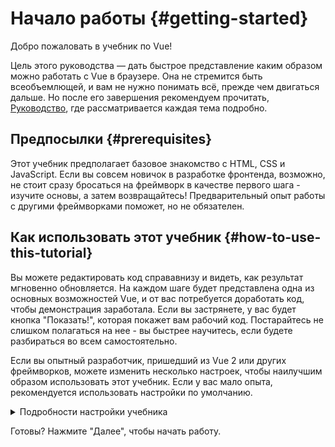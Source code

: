 # Начало работы {#getting-started}

Добро пожаловать в учебник по Vue!

Цель этого руководства — дать быстрое представление каким образом можно работать с Vue в браузере. Она не стремится быть всеобъемлющей, и вам не нужно понимать всё, прежде чем двигаться дальше. Но после его завершения рекомендуем прочитать,  <a target="_blank" href="/guide/introduction.html">Руководство</a>, где рассматривается каждая тема подробно.

## Предпосылки {#prerequisites}

Этот учебник предполагает базовое знакомство с HTML, CSS и JavaScript. Если вы совсем новичок в разработке фронтенда, возможно, не стоит сразу бросаться на фреймворк в качестве первого шага - изучите основы, а затем возвращайтесь! Предварительный опыт работы с другими фреймворками поможет, но не обязателен.

## Как использовать этот учебник {#how-to-use-this-tutorial}

Вы можете редактировать код <span class="wide">справа</span><span class="narrow">внизу</span> и видеть, как результат мгновенно обновляется. На каждом шаге будет представлена одна из основных возможностей Vue, и от вас потребуется доработать код, чтобы демонстрация заработала. Если вы застрянете, у вас будет кнопка "Показать!", которая покажет вам рабочий код. Постарайтесь не слишком полагаться на нее - вы быстрее научитесь, если будете разбираться во всем самостоятельно.

Если вы опытный разработчик, пришедший из Vue 2 или других фреймворков, можете изменить несколько настроек, чтобы наилучшим образом использовать этот учебник. Если у вас мало опыта, рекомендуется использовать настройки по умолчанию.

<details>
<summary>Подробности настройки учебника</summary>

- Vue предлагает два стиля API: Options API и Composition API. Этот учебник предназначен для работы с обоими - вы можете выбрать предпочитаемый стиль, используя переключатели **API Preference** вверху. <a target="_blank" href="/guide/introduction.html#api-styles">Узнайте больше о стилях API</a>.

- Вы также можете переключаться между SFC-режимом или HTML-режимом. В первом будут показаны примеры кода в формате <a target="_blank" href="/guide/introduction.html#single-file-components">Single-File Component</a> (SFC), который используется большинством разработчиков при использовании Vue на этапе сборки. HTML-режим показывает использование без этапа сборки.

</details>

Готовы? Нажмите "Далее", чтобы начать работу.
